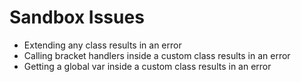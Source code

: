 # Sandbox Issues

* Extending any class results in an error
* Calling bracket handlers inside a custom class results in an error
* Getting a global var inside a custom class results in an error
